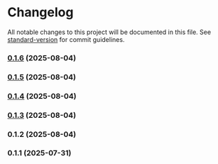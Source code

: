 # Changelog

All notable changes to this project will be documented in this file. See [standard-version](https://github.com/conventional-changelog/standard-version) for commit guidelines.

### [0.1.6](https://github.com/bert-y/moveable-layout/compare/v0.1.5...v0.1.6) (2025-08-04)

### [0.1.5](https://github.com/bert-y/moveable-layout/compare/v0.1.4...v0.1.5) (2025-08-04)

### [0.1.4](https://github.com/bert-y/moveable-layout/compare/v0.1.3...v0.1.4) (2025-08-04)

### [0.1.3](https://github.com/bert-y/moveable-layout/compare/v0.1.2...v0.1.3) (2025-08-04)

### 0.1.2 (2025-08-04)

### 0.1.1 (2025-07-31)

